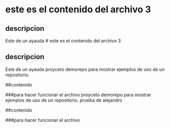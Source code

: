 # este es el contenido del archivo 3

## descripcion

Este de un ayauda # este es el contenido del archivo 3

## descripcion

Este de un ayauda proyceto demorepo para mostrar ejemplos de uso de un repositorio.

##contenido


###para hacer funcionar el archivo
proyceto demorepo para mostrar ejemplos de uso de un repositorio.
prueba de alejandro

##contenido


###para hacer funcionar el archivo


